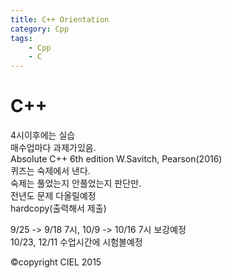 ```yaml
---
title: C++ Orientation
category: Cpp
tags:
    - Cpp
    - C
---
```


# C++

4시이후에는 실습  
매수업마다 과제가있음.  
Absolute C++ 6th edition W.Savitch, Pearson(2016)  
퀴즈는 숙제에서 낸다.  
숙제는 풀었는지 안풀었는지 판단만.  
전년도 문제 다올릴예정  
hardcopy(출력해서 제출)

9/25 -> 9/18 7시, 10/9 -> 10/16 7시 보강예정  
10/23, 12/11 수업시간에 시험볼예정

©copyright CIEL 2015